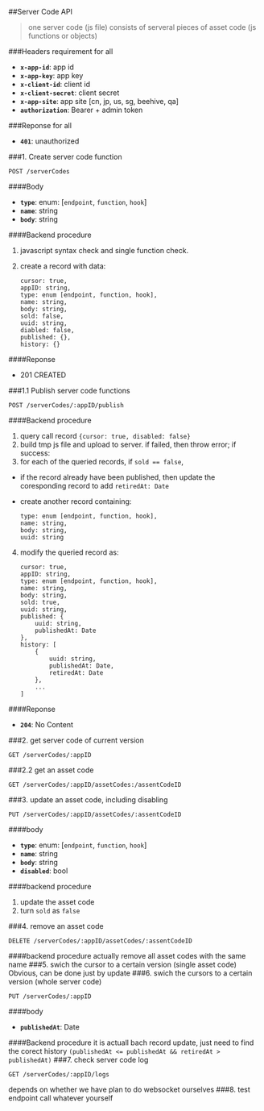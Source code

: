 ##Server Code API
> one server code (js file) consists of serveral pieces of asset code (js functions or objects)

###Headers requirement for all
 - **`x-app-id`**: app id
 - **`x-app-key`**: app key
 - **`x-client-id`**: client id
 - **`x-client-secret`**: client secret
 - **`x-app-site`**: app site [cn, jp, us, sg, beehive, qa]
 - **`authorization`**: Bearer + admin token

###Reponse for all
 - **`401`**: unauthorized

###1. Create server code function
```
POST /serverCodes
```
####Body
 - **`type`**: enum: [`endpoint`, `function`, `hook`]
 - **`name`**: string
 - **`body`**: string

####Backend procedure
 1. javascript syntax check and single function check.
 2. create a record with data:

	```
	cursor: true,
	appID: string,
	type: enum [endpoint, function, hook],
	name: string,
	body: string,
	sold: false,
	uuid: string,
	diabled: false,
	published: {},
	history: {}
	```

####Reponse
 - 201 CREATED

###1.1 Publish server code functions
```
POST /serverCodes/:appID/publish
```
####Backend procedure
 1. query call record `{cursor: true, disabled: false}`
 2. build tmp js file and upload to server. if failed, then throw error; if success:
 3. for each of the queried records, if `sold == false`, 
  - if the record already have been published, then update the coresponding record to add `retiredAt: Date`
  - create another record containing:
 
 	```
 	type: enum [endpoint, function, hook],
 	name: string,
 	body: string,
 	uuid: string
 	```

 
 4. modify the queried record as:
 
 	```
 	cursor: true,
 	appID: string,
	type: enum [endpoint, function, hook],
	name: string,
	body: string,
	sold: true,
	uuid: string,
	published: {
		uuid: string,
		publishedAt: Date
	},
	history: [
		{
			uuid: string,
			publishedAt: Date,
			retiredAt: Date
		},
		...		
	]
 	```

####Reponse
 - **`204`**: No Content

###2. get server code of current version
```
GET /serverCodes/:appID
```
###2.2 get an asset code
```
GET /serverCodes/:appID/assetCodes:/assentCodeID
```
###3. update an asset code, including disabling
```
PUT /serverCodes/:appID/assetCodes/:assentCodeID
``` 
####body
 - **`type`**: enum: [`endpoint`, `function`, `hook`]
 - **`name`**: string
 - **`body`**: string
 - **`disabled`**: bool

####backend procedure
 1. update the asset code
 2. turn `sold` as `false`

###4. remove an asset code 
```
DELETE /serverCodes/:appID/assetCodes/:assentCodeID
```
####backend procedure
actually remove all asset codes with the same name
###5. swich the cursor to a certain version (single asset code)
Obvious, can be done just by update
###6. swich the cursors to a certain version (whole server code)
```
PUT /serverCodes/:appID
```
####body
 - **`publishedAt`**: Date

####Backend procedure
it is actuall bach record update, just need to find the corect history `(publishedAt <= publishedAt && retiredAt > publishedAt)`
###7. check server code log
```
GET /serverCodes/:appID/logs
```
depends on whether we have plan to do websocket ourselves
###8. test endpoint 
call whatever yourself
